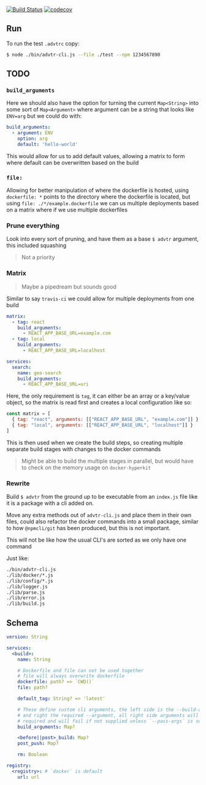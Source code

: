 [![Build Status](https://travis-ci.org/harrytwright/advtr-cli.svg?branch=harrytwright%2Fcli-refactor)](https://travis-ci.org/harrytwright/advtr-cli)
[![codecov](https://codecov.io/gh/harrytwright/advtr-cli/branch/harrytwright%2Fcli-refactor/graph/badge.svg)](https://codecov.io/gh/harrytwright/advtr-cli)

## Run

To run the test `.advtrc` copy:
```bash
$ node ./bin/advtr-cli.js --file ./test --npm 1234567890
```

## TODO

### `build_arguments`

Here we should also have the option for turning the current `Map<String>` into some sort of `Map<Argument>` where argument 
can be a string that looks like `ENV=arg` but we could do with:

```yaml
build_arguments:
  - argument: ENV
    option: arg
    default: 'hello-world'
```

This would allow for us to add default values, allowing a matrix to form where default can be overwritten based on the build

### `file:`

Allowing for better manipulation of where the dockerfile is hosted, using `dockerfile: *` points to the directory where the dockerfile
is located, but using `file: ./*/example.dockerfile` we can us multiple deployments based on a matrix where if we use multiple dockerfiles

### Prune everything

Look into every sort of pruning, and have them as a base `$ advtr` argument, this included squashing

> Not a priority

### Matrix

> Maybe a pipedream but sounds good

Similar to say `travis-ci` we could allow for multiple deployments from one build

```yaml
matrix:
  - tag: react
    build_arguments:
      - REACT_APP_BASE_URL=example.com
  - tag: local
    build_arguments:
      - REACT_APP_BASE_URL=localhost

services:
  search:
    name: geo-search
    build_arguments:
      - REACT_APP_BASE_URL=uri
```

Here, the only requirement is `tag`, it can either be an array or a key/value object, so the matrix is read first 
and creates a local configuration like so:

```javascript
const matrix = [
  { tag: "react", arguments: [["REACT_APP_BASE_URL", "example.com"]] },
  { tag: "local", arguments: [["REACT_APP_BASE_URL", "localhost"]] }
]
```

This is then used when we create the build steps, so creating multiple separate build stages with changes to the 
docker commands

> Might be able to build the multiple stages in parallel, but would have to check on the memory usage on `docker-hyperkit`

### Rewrite

Build `$ advtr` from the ground up to be executable from an `index.js` file like it is a package with a cli added on.

Move any extra methods out of `advtr-cli.js` and place them in their own files, could also refactor the docker commands 
into a small package, similar to how `@npmcli/git` has been produced, but this is not important.

This will not be like how the usual CLI's are sorted as we only have one command

Just like:

```bash
./bin/advtr-cli.js
./lib/docker/*.js
./lib/config/*.js
./lib/logger.js
./lib/parse.js
./lib/error.js
./lib/build.js
```

## Schema

```yaml
version: String

services:
  <build>:
    name: String

    # Dockerfile and file can not be used together
    # file will always overwrite dockerfile
    dockerfile: path? => `CWD()`
    file: path?

    default_tag: String? => 'latest'

    # These define custom cli arguments, the left side is the --build-arg
    # and right the required --argument, all right side arguments will be
    # required and will fail if not supplied unless `--pass-args` is supplied
    build_arguments: Map?

    <before||post>_build: Map?
    post_push: Map?

    rm: Boolean

registry:
  <registry>: # `docker` is default
    url: url
```
